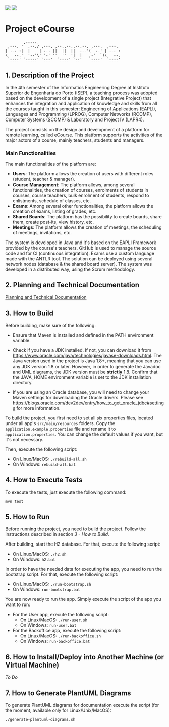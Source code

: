 <p>
<a href="https://classroom.github.com/online_ide?assignment_repo_id=10490917&assignment_repo_type=AssignmentRepo"><img src="https://classroom.github.com/assets/open-in-vscode-c66648af7eb3fe8bc4f294546bfd86ef473780cde1dea487d3c4ff354943c9ae.svg"></a>
<a href="https://github.com/Departamento-de-Engenharia-Informatica/sem4pi-22-23-19/actions/workflows/maven.yml"><img src="https://github.com/Departamento-de-Engenharia-Informatica/sem4pi-22-23-19/actions/workflows/maven.yml/badge.svg"></a>
</p>

# Project eCourse

```
        ,-----.
 ,---. '  .--./ ,---. ,--.,--.,--.--. ,---.  ,---.
| .-. :|  |    | .-. ||  ||  ||  .--'(  .-' | .-. :
\   --.'  '--'\' '-' ''  ''  '|  |   .-'  `)\   --.
 `----' `-----' `---'  `----' `--'   `----'  `----'
```

## 1. Description of the Project

In the 4th semester of the Informatics Engineering Degree at Instituto Superior de Engenharia do Porto (ISEP), a teaching process was adopted based on the development of a single project (Integrative Project) that enhances the integration and application of knowledge and skills from all the courses taught in this semester: Engineering of Applications (EAPLI), Languages and Programming (LPROG), Computer Networks (RCOMP), Computer Systems (SCOMP) & Laboratory and Project IV (LAPR4).

The project consists on the design and development of a platform for remote learning, called eCourse. This platform supports the activities of the major actors of a course, mainly teachers, students and managers.

### Main Functionalities

The main functionalities of the platform are:

- **Users**: The platform allows the creation of users with different roles (student, teacher & manager).
- **Course Management**: The platform allows, among several functionalities, the creation of courses, enrolments of students in courses, course teachers, bulk enrolment of students, respond to enlistments, schedule of classes, etc.
- **Exams**: Among several other functionalities, the platform allows the creation of exams, listing of grades, etc.
- **Shared Boards**: The platform has the possibility to create boards, share them, create post-its, view history, etc.
- **Meetings**: The platform allows the creation of meetings, the scheduling of meetings, invitations, etc.

The system is developed in Java and it's based on the EAPLI Framework provided by the course's teachers. GitHub is used to manage the source code and for CI (continuous integration). Exams use a custom language made with the ANTLR tool. The solution can be deployed using several network nodes (database & the shared board server). The system was developed in a distributed way, using the Scrum methodology.

## 2. Planning and Technical Documentation

[Planning and Technical Documentation](docs/README.md)

## 3. How to Build

Before building, make sure of the following:

- Ensure that Maven is installed and defined in the PATH environment variable.

- Check if you have a JDK installed. If not, you can download it from <https://www.oracle.com/java/technologies/javase-downloads.html>. The Java version used in the project is Java 1.8+, meaning that you can use any JDK version 1.8 or later. However, in order to generate the Javadoc and UML diagrams, the JDK version must be **strictly** 1.8. Confirm that the JAVA_HOME environment variable is set to the JDK installation directory.

- If you are using an Oracle database, you will need to change your Maven settings for downloading the Oracle drivers. Please see <https://blogs.oracle.com/dev2dev/entry/how_to_get_oracle_jdbc#settings> for more information.

To build the project, you first need to set all six properties files, located under all app's `src/main/resources` folders. Copy the `application.example.properties` file and rename it to `application.properties`. You can change the default values if you want, but it's not necessary.

Then, execute the following script:
- On Linux/MacOS: `./rebuild-all.sh`
- On Windows: `rebuild-all.bat`

## 4. How to Execute Tests

To execute the tests, just execute the following command:

`mvn test`

## 5. How to Run

Before running the project, you need to build the project. Follow the instructions described in section _3 - How to Build_.

After building, start the H2 database. For that, execute the following script:

- On Linux/MacOS: `./h2.sh`
- On Windows: `h2.bat`

In order to have the needed data for executing the app, you need to run the bootstrap script. For that, execute the following script:

- On Linux/MacOS: `./run-bootstrap.sh`
- On Windows: `run-bootstrap.bat`

You are now ready to run the app. Simply execute the script of the app you want to run:

- For the User app, execute the following script:
    - On Linux/MacOS: `./run-user.sh`
    - On Windows: `run-user.bat`
- For the Backoffice app, execute the following script:
    - On Linux/MacOS: `./run-backoffice.sh`
    - On Windows: `run-backoffice.bat`

## 6. How to Install/Deploy into Another Machine (or Virtual Machine)

_To Do_

## 7. How to Generate PlantUML Diagrams

To generate PlantUML diagrams for documentation execute the script (for the moment, available only for Linux/Unix/MacOS):

`./generate-plantuml-diagrams.sh`
